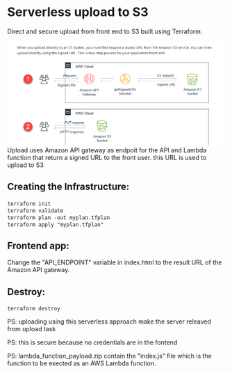 # Serverless upload to S3 
Direct and secure upload from front end to S3 built using Terraform.


![](bucket_upload.PNG)
Upload uses Amazon API gateway as endpoit for the API and Lambda function 
that return a signed URL to the front user. this URL is used to upload
to S3
## Creating the Infrastructure:
```
terraform init
terraform validate
terraform plan -out myplan.tfplan
terraform apply "myplan.tfplan"
```
## Frontend app:
Change the "API_ENDPOINT" variable in index.html to the result URL of the Amazon API gateway.

## Destroy:
```
terraform destroy
```
PS: uploading using this serverless approach make the server releaved from upload task

PS: this is secure because no credentials are in the fontend

PS: lambda_function_payload.zip contain the "index.js" file which is the function to be exected as an AWS Lambda function.

